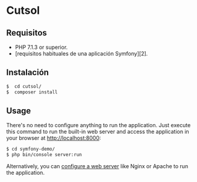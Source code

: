 Cutsol
========================

Requisitos
------------

  * PHP 7.1.3 or superior.
  * [requisitos habituales de una aplicación Symfony][2].

Instalación
------------

```bash
$  cd cutsol/
$  composer install
```

Usage
-----

There's no need to configure anything to run the application. Just execute this
command to run the built-in web server and access the application in your
browser at <http://localhost:8000>:

```bash
$ cd symfony-demo/
$ php bin/console server:run
```

Alternatively, you can [configure a web server][3] like Nginx or Apache to run
the application.


[1]: https://symfony.com/doc/current/reference/requirements.html
[3]: https://symfony.com/doc/current/cookbook/configuration/web_server_configuration.html
